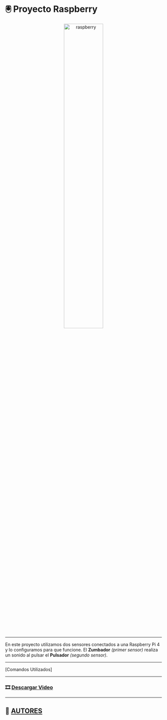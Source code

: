 # 🖲️ Proyecto Raspberry

<p align="center"><a href="https://www.raspberrypi.com/products/raspberry-pi-4-model-b/"><img src="img/raspberryPi4.jpg" alt="raspberry" width="50%"></a></p>

---

En este proyecto utilizamos dos sensores conectados a una Raspberry Pi 4 y lo configuramos para que funcione. El **Zumbador** *(primer sensor)* realiza un sonido al pulsar el **Pulsador** *(segundo sensor)*.

---

[Comandos Utilizados]

---

### 🎞️ [Descargar Video](https://raw.githubusercontent.com/Nando-Asir/proyectoRaspberry/refs/heads/main/videos/pulsadorSonido.mp4)

---

## 👤 [AUTORES](autores.md)
